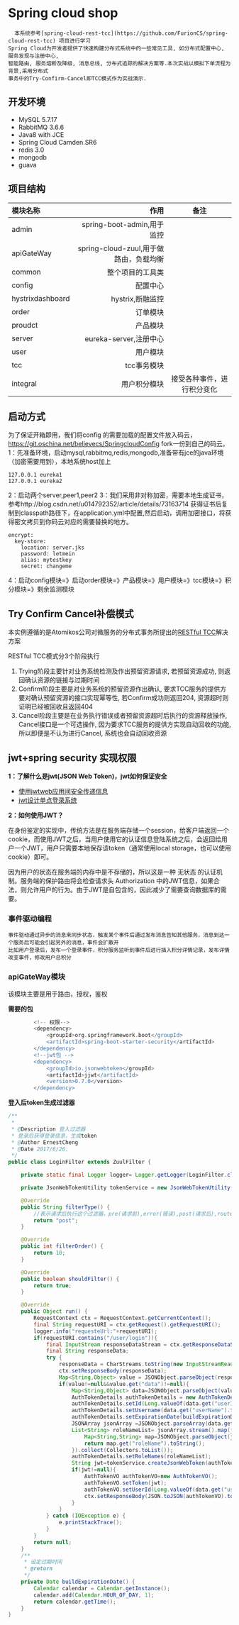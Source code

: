 
# Spring cloud shop


      本系统参考[spring-cloud-rest-tcc](https://github.com/FurionCS/spring-cloud-rest-tcc) 项目进行学习
    Spring Cloud为开发者提供了快速构建分布式系统中的一些常见工具, 如分布式配置中心, 服务发现与注册中心, 
    智能路由, 服务熔断及降级, 消息总线, 分布式追踪的解决方案等.本次实战以模拟下单流程为背景,采用分布式
    事务中的Try-Confirm-Cancel即TCC模式作为实战演示.

## 开发环境
-  MySQL 5.7.17
-  RabbitMQ 3.6.6
-  Java8 with JCE
-  Spring Cloud Camden.SR6
-  redis 3.0
-  mongodb
-  guava

## 项目结构

| 模块名称|     作用|   备注|
| :-------- | --------:| :------: |
| admin|   spring-boot-admin,用于监控| 
|apiGateWay|spring-cloud-zuul,用于做路由，负载均衡|
|common|整个项目的工具类
|config|配置中心|
|hystrixdashboard|hystrix,断融监控|
|order|订单模块|
|proudct|产品模块|
|server|eureka-server,注册中心|
|user|用户模块|
|tcc|tcc事务模块|
|integral|用户积分模块|接受各种事件，进行积分变化


## 启动方式
为了保证开箱即用，我们将config 的需要加载的配置文件放入码云，https://git.oschina.net/believecs/SpringcloudConfig
fork一份到自己的码云。
1：先准备环境，启动mysql,rabbitmq,redis,mongodb,准备带有jce的java环境（加密需要用到），本地系统host加上
```
127.0.0.1 eureka1
127.0.0.1 eureka2
```
2：启动两个server,peer1,peer2
3：我们采用非对称加密，需要本地生成证书，参考http://blog.csdn.net/u014792352/article/details/73163714
获得证书后复制到classpath路径下，在application.yml中配置,然后启动，调用加密接口，将获得密文拷贝到你码云对应的需要替换的地方。
```
encrypt:
  key-store:
    location: server.jks
    password: letmein
    alias: mytestkey
    secret: changeme
```
4：启动config模块=》启动order模块=》产品模块=》用户模块=》tcc模块=》积分模块=》剩余监测模块

## Try Confirm Cancel补偿模式

本实例遵循的是Atomikos公司对微服务的分布式事务所提出的[RESTful TCC](https://www.atomikos.com/Blog/TransactionManagementAPIForRESTTCC)解决方案

RESTful TCC模式分3个阶段执行

1. Trying阶段主要针对业务系统检测及作出预留资源请求, 若预留资源成功, 则返回确认资源的链接与过期时间
2. Confirm阶段主要是对业务系统的预留资源作出确认, 要求TCC服务的提供方要对确认预留资源的接口实现幂等性, 若Confirm成功则返回204, 资源超时则证明已经被回收且返回404
3. Cancel阶段主要是在业务执行错误或者预留资源超时后执行的资源释放操作, Cancel接口是一个可选操作, 因为要求TCC服务的提供方实现自动回收的功能, 所以即便是不认为进行Cancel, 系统也会自动回收资源


## jwt+spring security 实现权限
**1：了解什么是jwt(JSON Web Token)，jwt如何保证安全**
- [使用jwtweb应用间安全传递信息](http://mp.weixin.qq.com/s/bQA4QDpVEP6yTp85MwPGvw)
- [jwt设计单点登录系统](http://mp.weixin.qq.com/s/Gcwc-tgnXzcZuX4rcwL7sQ)


**2：如何使用JWT？**

在身份鉴定的实现中，传统方法是在服务端存储一个session，给客户端返回一个cookie，而使用JWT之后，当用户使用它的认证信息登陆系统之后，会返回给用户一个JWT，用户只需要本地保存该token（通常使用local storage，也可以使用cookie）即可。
<!--more-->
因为用户的状态在服务端的内存中是不存储的，所以这是一种 无状态 的认证机制。服务端的保护路由将会检查请求头 Authorization 中的JWT信息，如果合法，则允许用户的行为。由于JWT是自包含的，因此减少了需要查询数据库的需要。



### 事件驱动编程
    事件驱动通过异步的消息来同步状态，触发某个事件后通过发布消息告知其他服务，消息到达一个服务后可能会引起另外的消息，事件会扩散开
    比如用户登录后，发布一个登录事件，积分服务监听到事件后进行插入积分详情记录，发布详情改变事件，修改用户总积分

### apiGateWay模块
该模块主要是用于路由，授权，鉴权

**需要的包**
```groovy
		<!-- 权限-->
		<dependency>
			<groupId>org.springframework.boot</groupId>
			<artifactId>spring-boot-starter-security</artifactId>
		</dependency>
		<!--jwt包 -->
		<dependency>
			<groupId>io.jsonwebtoken</groupId>
			<artifactId>jjwt</artifactId>
			<version>0.7.0</version>
		</dependency>
```

**登入后token生成过滤器**

```java
/**
 *
 * @Description 登入过滤器
 * 登录后获得登录信息，生成token
 * @Author ErnestCheng
 * @Date 2017/6/26.
 */
public class LoginFilter extends ZuulFilter {

    private static final Logger logger= Logger.getLogger(LoginFilter.class);

    private JsonWebTokenUtility tokenService = new JsonWebTokenUtility();

    @Override
    public String filterType() {
	    //表示请求后执行这个过滤器，pre(请求前),error(错误),post(请求后),route(请求中)
        return "post";
    }

    @Override
    public int filterOrder() {
        return 10;
    }

    @Override
    public boolean shouldFilter() {
        return true;
    }

    @Override
    public Object run() {
        RequestContext ctx = RequestContext.getCurrentContext();
        final String requestURI = ctx.getRequest().getRequestURI();
        logger.info("requesteUrl:"+requestURI);
        if(requestURI.contains("/user/login")){
            final InputStream responseDataStream = ctx.getResponseDataStream();
            final String responseData;
            try {
                responseData = CharStreams.toString(new InputStreamReader(responseDataStream,"UTF-8"));
                ctx.setResponseBody(responseData);
                Map<String,Object> value = JSONObject.parseObject(responseData,Map.class);
                if(value!=null&&value.get("data")!=null){
                    Map<String,Object> data=JSONObject.parseObject(value.get("data").toString());
                    AuthTokenDetails authTokenDetails = new AuthTokenDetails();
                    authTokenDetails.setId(Long.valueOf(data.get("userId").toString()));
                    authTokenDetails.setUsername(data.get("userName").toString());
                    authTokenDetails.setExpirationDate(buildExpirationDate());
                    JSONArray jsonArray =JSONObject.parseArray(data.get("roles").toString());
                    List<String> roleNameList= jsonArray.stream().map(json->{
                        Map<String,String> map=JSONObject.parseObject(json.toString(),Map.class);
                        return map.get("roleName").toString();
                    }).collect(Collectors.toList());
                    authTokenDetails.setRoleNames(roleNameList);
                    String jwt=tokenService.createJsonWebToken(authTokenDetails);
                    if(jwt!=null){
                        AuthTokenVO authTokenVO=new AuthTokenVO();
                        authTokenVO.setToken(jwt);
                        authTokenVO.setUserId(Long.valueOf(data.get("userId").toString()));
                        ctx.setResponseBody(JSON.toJSON(authTokenVO).toString());
                    }
                }
            } catch (IOException e) {
                e.printStackTrace();
            }
        }
        return null;
    }
    /**
     * 设定过期时间
     * @return
     */
    private Date buildExpirationDate() {
        Calendar calendar = Calendar.getInstance();
        calendar.add(Calendar.HOUR_OF_DAY, 1);
        return calendar.getTime();
    }
}


```
